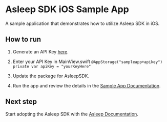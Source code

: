 # Asleep SDK iOS Sample App
A sample application that demonstrates how to utilize Asleep SDK in iOS.

## How to run
1. Generate an API Key [here](https://docs-en.asleep.ai/docs/dashboard-generate-api-key).

2. Enter your API Key in MainView.swift
   `@AppStorage("sampleapp+apikey") private var apiKey = "yourKeyHere"`

4. Update the package for AsleepSDK.

5. Run the app and review the details in the [Sample App Documentation](https://docs-en.asleep.ai/docs/sample-app).

## Next step
Start adopting the Asleep SDK with the [Asleep Documentation](https://docs-en.asleep.ai/docs).
